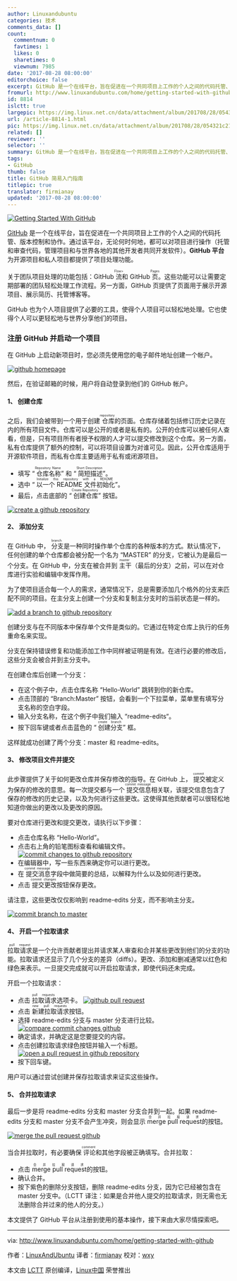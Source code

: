 ```yaml
---
author: Linuxandubuntu
categories: 技术
comments_data: []
count:
  commentnum: 0
  favtimes: 1
  likes: 0
  sharetimes: 0
  viewnum: 7985
date: '2017-08-28 08:00:00'
editorchoice: false
excerpt: GitHub 是一个在线平台，旨在促进在一个共同项目上工作的个人之间的代码托管、版本控制和协作。通过该平台，无论何时何地，都可以对项目进行操作
fromurl: http://www.linuxandubuntu.com/home/getting-started-with-github
id: 8814
islctt: true
largepic: https://img.linux.net.cn/data/attachment/album/201708/28/054321c219m21a12fd12ki.jpg
url: /article-8814-1.html
pic: https://img.linux.net.cn/data/attachment/album/201708/28/054321c219m21a12fd12ki.jpg.thumb.jpg
related: []
reviewer: ''
selector: ''
summary: GitHub 是一个在线平台，旨在促进在一个共同项目上工作的个人之间的代码托管、版本控制和协作。通过该平台，无论何时何地，都可以对项目进行操作
tags:
- GitHub
thumb: false
title: GitHub 简易入门指南
titlepic: true
translator: firmianay
updated: '2017-08-28 08:00:00'
---
```


[![Getting Started With GitHub](/data/attachment/album/201708/28/054321c219m21a12fd12ki.jpg)](http://www.linuxandubuntu.com/home/getting-started-with-github)


[GitHub](https://github.com/) 是一个在线平台，旨在促进在一个共同项目上工作的个人之间的代码托管、版本控制和协作。通过该平台，无论何时何地，都可以对项目进行操作（托管和审查代码，管理项目和与世界各地的其他开发者共同开发软件）。**GitHub 平台**为开源项目和私人项目都提供了项目处理功能。


关于团队项目处理的功能包括：GitHub <ruby> 流 <rt>  Flow&gt; </rt></ruby>和 GitHub <ruby> 页 <rt>  Pages </rt></ruby>。这些功能可以让需要定期部署的团队轻松处理工作流程。另一方面，GitHub 页提供了页面用于展示开源项目、展示简历、托管博客等。


GitHub 也为个人项目提供了必要的工具，使得个人项目可以轻松地处理。它也使得个人可以更轻松地与世界分享他们的项目。


### 注册 GitHub 并启动一个项目


在 GitHub 上启动新项目时，您必须先使用您的电子邮件地址创建一个帐户。


[![github homepage](/data/attachment/album/201708/28/054322r2ped9pevvkkpjyu.jpg)](http://www.linuxandubuntu.com/uploads/2/1/1/5/21152474/github-homepage_orig.jpg)


然后，在验证邮箱的时候，用户将自动登录到他们的 GitHub 帐户。


#### 1、 创建仓库


之后，我们会被带到一个用于创建<ruby> 仓库 <rt>  repository </rt></ruby>的页面。​仓库存储着包括修订历史记录在内的所有项目文件。仓库可以是公开的或者是私有的。公开的仓库可以被任何人查看，但是，只有项目所有者授予权限的人才可以提交修改到这个仓库。另一方面，私有仓库提供了额外的控制，可以将项目设置为对谁可见。因此，公开仓库适用于开源软件项目，而私有仓库主要适用于私有或闭源项目。


* 填写 “<ruby> 仓库名称 <rt>  Repository Name </rt></ruby>” 和 “<ruby> 简短描述 <rt>  Short Description </rt></ruby>”。
* 选中 “<ruby> 以一个 README 文件初始化 <rt>  Initialize this repository with a README </rt></ruby>”。
* 最后，点击底部的 “<ruby> 创建仓库 <rt>  Create Repository </rt></ruby>” 按钮。


[![create a github repository](/data/attachment/album/201708/28/054323d6eigiy6ffai6g0w.jpg)](http://www.linuxandubuntu.com/uploads/2/1/1/5/21152474/create-a-github-repository_orig.jpg)


#### 2、 添加分支


在 GitHub 中，<ruby> 分支 <rt>  branch </rt></ruby>是一种同时操作单个仓库的各种版本的方式。默认情况下，任何创建的单个仓库都会被分配一个名为 “MASTER” 的分支，它被认为是最后一个分支。在 GitHub 中，分支在被合并到<ruby> 主干 <rt>  master </rt></ruby>（最后的分支）之前，可以在对仓库进行实验和编辑中发挥作用。


为了使项目适合每一个人的需求，通常情况下，总是需要添加几个格外的分支来匹配不同的项目。在主分支上创建一个分支和复制主分支时的当前状态是一样的。


[![add a branch to github repository](/data/attachment/album/201708/28/054323bwmwtptxa8smtisu.jpg)](http://www.linuxandubuntu.com/uploads/2/1/1/5/21152474/add-a-branch-to-github-repository_orig.jpg)


创建分支与在不同版本中保存单个文件是类似的。它通过在特定仓库上执行的任务重命名来实现。


分支在保持错误修复和功能添加工作中同样被证明是有效。在进行必要的修改后，这些分支会被合并到主分支中。


在创建仓库后创建一个分支：


* 在这个例子中，点击仓库名称 “Hello-World” 跳转到你的新仓库。
* 点击顶部的 “Branch:Master” 按钮，会看到一个下拉菜单，菜单里有填写分支名称的空白字段。
* 输入分支名称，在这个例子中我们输入 “readme-edits“。
* 按下回车键或者点击蓝色的 “<ruby> 创建分支 <rt>  create branch </rt></ruby>” 框。


这样就成功创建了两个分支：master 和 readme-edits。


#### 3、 修改项目文件并提交


此步骤提供了关于如何更改仓库并保存修改的指导。在 GitHub 上，<ruby> 提交 <rt>  commit </rt></ruby>被定义为保存的修改的意思。每一次提交都与一个<ruby> 提交信息 <rt>  commit message </rt></ruby>相关联，该提交信息包含了保存的修改的历史记录，以及为何进行这些更改。这使得其他贡献者可以很轻松地知道你做出的更改以及更改的原因。


要对仓库进行更改和提交更改，请执行以下步骤：


* 点击仓库名称 “Hello-World”。
* 点击右上角的铅笔图标查看和编辑文件。 [![commit changes to github repository](/data/attachment/album/201708/28/054324dkbe3epvtk3hg9ve.jpg)](http://www.linuxandubuntu.com/uploads/2/1/1/5/21152474/commit-changes-to-github-repository_orig.jpg)
* 在编辑器中，写一些东西来确定你可以进行更改。
* 在<ruby> 提交消息 <rt>  commit message </rt></ruby>字段中做简要的总结，以解释为什么以及如何进行更改。
* 点击<ruby> 提交更改 <rt>  commit changes </rt></ruby>按钮保存更改。


请注意，这些更改仅仅影响到 readme-edits 分支，而不影响主分支。


[![commit branch to master](/data/attachment/album/201708/28/054325dkj2ngmpc0lnn2cm.jpg)](http://www.linuxandubuntu.com/uploads/2/1/1/5/21152474/commit-branch-to-master_orig.jpg)


#### 4、 开启一个拉取请求


<ruby> ​拉取请求 <rt>  pull request </rt></ruby>是一个允许贡献者提出并请求某人审查和合并某些更改到他们的分支的功能。​拉取请求还显示了几个分支的差异（diffs）。更改、添加和删减通常以红色和绿色来表示。一旦提交完成就可以开启​拉取请求，即使代码还未完成。


开启一个​拉取请求：


* 点击​<ruby> ​拉取请求 <rt>  pull requests </rt></ruby>选项卡。 [![github pull request](/data/attachment/album/201708/28/054326lka46l74acs44acz.jpg)](http://www.linuxandubuntu.com/uploads/2/1/1/5/21152474/github-pull-request_orig.jpg)
* 点击<ruby> 新建拉取请求 <rt>  new pull requests </rt></ruby>按钮。
* 选择 readme-edits 分支与 master 分支进行比较。 [![compare commit changes github](/data/attachment/album/201708/28/054327mctb3tz34fca18a1.jpg)](http://www.linuxandubuntu.com/uploads/2/1/1/5/21152474/compare-commit-changes-github_orig.jpg)
* 确定请求，并确定这是您要提交的内容。
* 点击创建​拉取请求绿色按钮并输入一个标题。 [![open a pull request in github repository](/data/attachment/album/201708/28/054327n7zv93009wkqzvv2.jpg)](http://www.linuxandubuntu.com/uploads/2/1/1/5/21152474/open-a-pull-request-in-github-repository_orig.jpg)
* 按下回车键。


用户可以通过尝试创建并保存拉取请求来证实这些操作。


#### 5、 合并拉取请求


最后一步是将 readme-edits 分支和 master 分支合并到一起。如果 readme-edits 分支和 master 分支不会产生冲突，则会显示<ruby> merge pull request <rt>  合并拉取请求 </rt></ruby>的按钮。


[![merge the pull request github](/data/attachment/album/201708/28/054328skefh6288kb8et8h.jpg)](http://www.linuxandubuntu.com/uploads/2/1/1/5/21152474/merge-the-pull-request-github_orig.jpg)


当合并拉取时，有必要确保<ruby> 评论 <rt>  comment </rt></ruby>和其他字段被正确填写。合并拉取：


* 点击<ruby> merge pull request <rt>  合并拉取请求 </rt></ruby>的按钮。
* 确认合并。
* 按下紫色的删除分支按钮，删除 readme-edits 分支，因为它已经被包含在 master 分支中。（LCTT 译注：如果是合并他人提交的拉取请求，则无需也无法删除合并过来的他人的分支。）


本文提供了 GitHub 平台从注册到使用的基本操作，接下来由大家尽情探索吧。




---


via: <http://www.linuxandubuntu.com/home/getting-started-with-github>


作者：[LinuxAndUbuntu](http://www.linuxandubuntu.com) 译者：[firmianay](https://github.com/firmianay) 校对：[wxy](https://github.com/wxy)


本文由 [LCTT](https://github.com/LCTT/TranslateProject) 原创编译，[Linux中国](https://linux.cn/) 荣誉推出